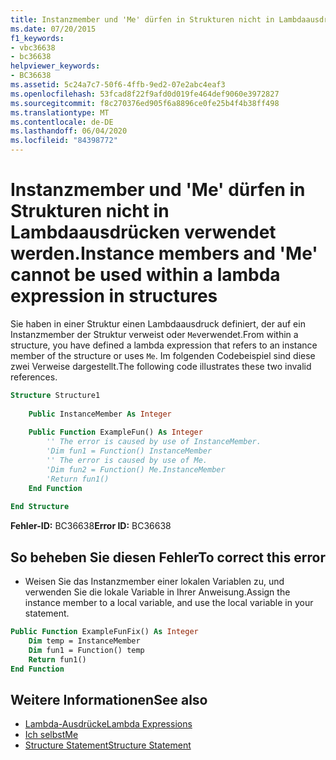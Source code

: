```yaml
---
title: Instanzmember und 'Me' dürfen in Strukturen nicht in Lambdaausdrücken verwendet werden.
ms.date: 07/20/2015
f1_keywords:
- vbc36638
- bc36638
helpviewer_keywords:
- BC36638
ms.assetid: 5c24a7c7-50f6-4ffb-9ed2-07e2abc4eaf3
ms.openlocfilehash: 53fcad8f22f9afd0d019fe464def9060e3972827
ms.sourcegitcommit: f8c270376ed905f6a8896ce0fe25b4f4b38ff498
ms.translationtype: MT
ms.contentlocale: de-DE
ms.lasthandoff: 06/04/2020
ms.locfileid: "84398772"
---
```

# <a name="instance-members-and-me-cannot-be-used-within-a-lambda-expression-in-structures"></a><span data-ttu-id="7cea4-102">Instanzmember und 'Me' dürfen in Strukturen nicht in Lambdaausdrücken verwendet werden.</span><span class="sxs-lookup"><span data-stu-id="7cea4-102">Instance members and 'Me' cannot be used within a lambda expression in structures</span></span>
<span data-ttu-id="7cea4-103">Sie haben in einer Struktur einen Lambdaausdruck definiert, der auf ein Instanzmember der Struktur verweist oder `Me`verwendet.</span><span class="sxs-lookup"><span data-stu-id="7cea4-103">From within a structure, you have defined a lambda expression that refers to an instance member of the structure or uses `Me`.</span></span> <span data-ttu-id="7cea4-104">Im folgenden Codebeispiel sind diese zwei Verweise dargestellt.</span><span class="sxs-lookup"><span data-stu-id="7cea4-104">The following code illustrates these two invalid references.</span></span>  
  
```vb  
Structure Structure1  
  
    Public InstanceMember As Integer  
  
    Public Function ExampleFun() As Integer  
        '' The error is caused by use of InstanceMember.  
        'Dim fun1 = Function() InstanceMember  
        '' The error is caused by use of Me.  
        'Dim fun2 = Function() Me.InstanceMember  
        'Return fun1()  
    End Function  
  
End Structure  
```  
  
 <span data-ttu-id="7cea4-105">**Fehler-ID:** BC36638</span><span class="sxs-lookup"><span data-stu-id="7cea4-105">**Error ID:** BC36638</span></span>  
  
## <a name="to-correct-this-error"></a><span data-ttu-id="7cea4-106">So beheben Sie diesen Fehler</span><span class="sxs-lookup"><span data-stu-id="7cea4-106">To correct this error</span></span>  
  
- <span data-ttu-id="7cea4-107">Weisen Sie das Instanzmember einer lokalen Variablen zu, und verwenden Sie die lokale Variable in Ihrer Anweisung.</span><span class="sxs-lookup"><span data-stu-id="7cea4-107">Assign the instance member to a local variable, and use the local variable in your statement.</span></span>  
  
```vb  
Public Function ExampleFunFix() As Integer  
    Dim temp = InstanceMember  
    Dim fun1 = Function() temp  
    Return fun1()  
End Function  
```  
  
## <a name="see-also"></a><span data-ttu-id="7cea4-108">Weitere Informationen</span><span class="sxs-lookup"><span data-stu-id="7cea4-108">See also</span></span>

- [<span data-ttu-id="7cea4-109">Lambda-Ausdrücke</span><span class="sxs-lookup"><span data-stu-id="7cea4-109">Lambda Expressions</span></span>](../programming-guide/language-features/procedures/lambda-expressions.md)
- [<span data-ttu-id="7cea4-110">Ich selbst</span><span class="sxs-lookup"><span data-stu-id="7cea4-110">Me</span></span>](../programming-guide/program-structure/me-my-mybase-and-myclass.md#me)
- [<span data-ttu-id="7cea4-111">Structure Statement</span><span class="sxs-lookup"><span data-stu-id="7cea4-111">Structure Statement</span></span>](../language-reference/statements/structure-statement.md)
